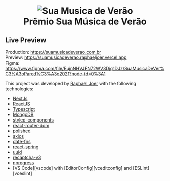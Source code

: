 <h1 align="center">
    <img alt="Sua Musica de Verão" style="max-width:800px;" src="https://suamusicadeverao.vercel.app/images/presentation.gif" />
    <br>
    Prêmio Sua Música de Verão
</h1>

## Live Preview
Production: https://suamusicadeverao.com.br
<br/>
Preview: https://suamusicadeverao.raphaeljoer.vercel.app
<br/>
Figma: https://www.figma.com/file/EujnNHVJFN72WV3Djq1DJz/SuaMusicaDeVer%C3%A3oPared%C3%A3o2021?node-id=0%3A1

This project was developed by [Raphael Joer](https://www.linkedin.com/in/raphaeljoer/) with the following technologies:

- [NextJs](https://nextjs.org/)
- [ReactJS](https://reactjs.org/)
- [Typescript](https://www.typescriptlang.org/)
- [MongoDB](https://www.mongodb.com/2)
- [styled-components](https://www.styled-components.com/)
- [react-router-dom](https://github.com/ReactTraining/react-router)
- [polished](https://polished.js.org)
- [axios](https://github.com/axios/axios)
- [date-fns](https://date-fns.org/)
- [react-spring](https://www.react-spring.io/)
- [uuid](https://www.uuidgenerator.net/)
- [recaptcha-v3](https://www.google.com/recaptcha/about/)
- [nprogress](https://ricostacruz.com/nprogress/)
- [VS Code][vscode] with [EditorConfig][vceditconfig] and [ESLint][vceslint]

